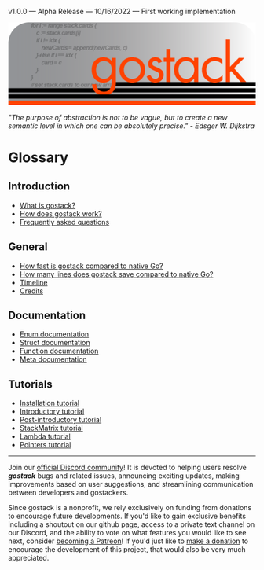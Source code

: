 v1.0.0 — Alpha Release — 10/16/2022 — First working implementation

![Banner](images/gostack_SmallerTransparent.png)

 *"The purpose of abstraction is not to be vague, but to create a new semantic level in which one can be absolutely precise." - Edsger W. Dijkstra*

 <h1>Glossary</h1>

 <h2>Introduction</h2>

 * [What is gostack?](documentation/introduction.md)
 * [How does gostack work?](documentation/overview.md)
 * [Frequently asked questions](documentation/faq.md)

 <h2>General</h2>
 
 * [How fast is gostack compared to native Go?](documentation/benchmark.md)
 * [How many lines does gostack save compared to native Go?](documentation/race.md)
 * [Timeline](documentation/timeline.md)
 * [Credits](documentation/credits.md)

 <h2>Documentation</h2>
 
  * [Enum documentation](documentation/enumsAPI.md)
  * [Struct documentation](documentation/structsAPI.md)
  * [Function documentation](documentation/functionsAPI.md)
  * [Meta documentation](documentation/metaAPI.md)

 <h2>Tutorials</h2>
 
  * [Installation tutorial](documentation/installationTutorial.md)
  * [Introductory tutorial](documentation/introductionTutorial.md)
  * [Post-introductory tutorial](documentation/postIntroductionTutorial.md)
  * [StackMatrix tutorial](documentation/matricesTutorial.md)
  * [Lambda tutorial](documentation/lambdaTutorial.md)
  * [Pointers tutorial](documentation/pointersTutorial.md)

---

 Join our [official Discord community](https://discord.gg/NmxxcKBVBU)!  It is devoted to helping users resolve ***gostack*** bugs and related issues, announcing exciting updates, making improvements based on user suggestions, and streamlining communication between developers and gostackers.

 Since gostack is a nonprofit, we rely exclusively on funding from donations to encourage future developments.  If you'd like to gain exclusive benefits including a shoutout on our github page, access to a private text channel on our Discord, and the ability to vote on what features you would like to see next, consider [becoming a Patreon](patreon.com/user?u=81677925)!  If you'd just like to [make a donation](https://www.buymeacoffee.com/gabetucker) to encourage the development of this project, that would also be very much appreciated.
